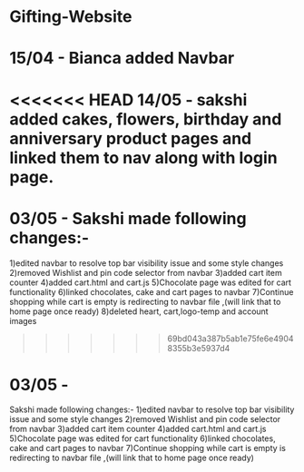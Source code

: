 # Gifting-Website

# 15/04 - Bianca added Navbar

<<<<<<< HEAD
14/05 - sakshi added cakes, flowers, birthday and anniversary product pages and linked them to nav along with login page.
=======
# 03/05 - Sakshi made following changes:-
1)edited navbar to resolve top bar visibility issue and some style changes
2)removed Wishlist and pin code selector from navbar
3)added cart item counter
4)added cart.html and cart.js
5)Chocolate page was edited for cart functionality
6)linked chocolates, cake and cart pages to navbar
7)Continue shopping while cart is empty is redirecting to navbar file ,(will link that to home page once ready)
8)deleted heart, cart,logo-temp and account images
>>>>>>> 69bd043a387b5ab1e75fe6e49048355b3e5937d4

# 03/05 - 
Sakshi made following changes:-
1)edited navbar to resolve top bar visibility issue and some style changes
2)removed Wishlist and pin code selector from navbar
3)added cart item counter
4)added cart.html and cart.js
5)Chocolate page was edited for cart functionality
6)linked chocolates, cake and cart pages to navbar
7)Continue shopping while cart is empty is redirecting to navbar file ,(will link that to home page once ready)